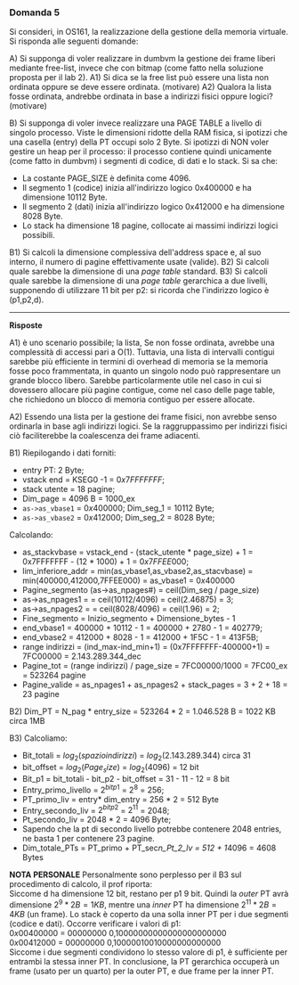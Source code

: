 ### Domanda 5

Si consideri, in OS161, la realizzazione della gestione della memoria virtuale. Si risponda alle seguenti domande:

A) Si supponga di voler realizzare in dumbvm la gestione dei frame liberi mediante free-list, invece che con bitmap
(come fatto nella soluzione proposta per il lab 2).
A1) Si dica se la free list può essere una lista non ordinata oppure se deve essere ordinata. (motivare)
A2) Qualora la lista fosse ordinata, andrebbe ordinata in base a indirizzi fisici oppure logici? (motivare)

B) Si supponga di voler invece realizzare una PAGE TABLE a livello di singolo processo.
Viste le dimensioni ridotte della RAM fisica, si ipotizzi che una casella (entry) della PT occupi solo 2 Byte.
Si ipotizzi di NON voler gestire un heap per il processo: il processo contiene quindi unicamente (come fatto in dumbvm)
i segmenti di codice, di dati e lo stack. Si sa che:
* La costante PAGE_SIZE è definita come 4096.
* Il segmento 1 (codice) inizia all'indirizzo logico 0x400000 e ha dimensione 10112 Byte.
* Il segmento 2 (dati) inizia all'indirizzo logico 0x412000 e ha dimensione 8028 Byte.
* Lo stack ha dimensione 18 pagine, collocate ai massimi indirizzi logici possibili.

B1) Si calcoli la dimensione complessiva dell'address space e, al suo interno, il numero di pagine effettivamente usate (valide).
B2) Si calcoli quale sarebbe la dimensione di una *page table* standard.
B3) Si calcoli quale sarebbe la dimensione di una *page table* gerarchica a due livelli, supponendo di utilizzare 11 bit per p2: si ricorda che l'indirizzo logico è (p1,p2,d).

---
**Risposte**

A1) è uno scenario possibile; la lista, Se non fosse ordinata, avrebbe una complessità di accessi pari a O(1). Tuttavia, una lista di intervalli contigui 
sarebbe più efficiente in termini di overhead di memoria se la memoria fosse poco frammentata, in quanto un singolo nodo può rappresentare un grande blocco libero.
Sarebbe particolarmente utile nel caso in cui si dovessero allocare più pagine contigue, come nel caso delle page table, che richiedono un blocco di memoria contiguo per essere allocate.

A2) Essendo una lista per la gestione dei frame fisici, non avrebbe senso ordinarla in base agli indirizzi logici. Se la raggruppassimo per indirizzi fisici ciò faciliterebbe la coalescenza dei frame adiacenti.

B1) Riepilogando i dati forniti:
- entry PT: 2 Byte;
- vstack end = KSEG0 -1  = $0x7FFFFFFF$;
- stack utente = 18 pagine;
- Dim_page = 4096 B = 1000_ex
- `as->as_vbase1` = $0x400000$; Dim_seg_1 = 10112 Byte;
- `as->as_vbase2` = $0x412000$; Dim_seg_2 = 8028 Byte;

Calcolando:
* as_stackvbase = vstack_end - (stack_utente * page_size) + 1 = 0x7FFFFFFF - (12 * 1000) + 1 =  $0x7FFEE000$;
* lim_inferiore_addr = min(as_vbase1,as_vbase2,as_stacvbase) = min(400000,412000,7FFEE000) = as_vbase1 = $0x400000$
* Pagine_segmento (as->as_npages#) = ceil(Dim_seg / page_size) 
* as->as_npages1 = = ceil(10112/4096) = ceil(2.46875) = 3;
* as->as_npages2 = = ceil(8028/4096) = ceil(1.96) = 2;
* Fine_segmento = Inizio_segmento + Dimensione_bytes - 1
* end_vbase1 = 400000 + 10112 - 1 = 400000 + 2780 - 1 = 402779; 
* end_vbase2 = 412000 + 8028 - 1 = 412000 + 1F5C - 1 = 413F5B; 
* range indirizzi = (ind_max-ind_min+1) = (0x7FFFFFFF-400000+1) = 7FC00000 = 2.143.289.344_dec
* Pagine_tot = (range indirizzi) / page_size = 7FC00000/1000 = 7FC00_ex = 523264 pagine
* Pagine_valide = as_npages1 + as_npages2 + stack_pages = 3 + 2 + 18 = 23 pagine

B2) Dim_PT = N_pag * entry_size = 523264 * 2 = 1.046.528 B = 1022 KB circa 1MB

B3) Calcoliamo:
* Bit_totali = $log_2(spazio indirizzi)$ = $log_2(2.143.289.344)$ circa 31
* bit_offset = $log_2(Page_size)$ = $log_2(4096)$ = 12 bit
* Bit_p1 = bit_totali - bit_p2 - bit_offset = 31 - 11 - 12 = 8 bit
* Entry_primo_livello = $2^{bit p1}$ = $2^8$ = 256;
* PT_primo_liv = entry* dim_entry = 256 * 2 = 512 Byte
* Entry_secondo_liv = $2^{bit p2}$ = $2^11$ = 2048;
* Pt_secondo_liv = 2048 * 2 = 4096 Byte;
* Sapendo che la pt di secondo livello potrebbe contenere 2048 entries, ne basta 1 per contenere 23 pagine.
* Dim_totale_PTs = PT_primo + PT_sec*n_Pt_2_lv = 512 + 1*4096 = 4608 Bytes

**NOTA PERSONALE** Personalmente sono perplesso per il B3 sul procedimento di calcolo, il prof riporta:<br>
Siccome d ha dimensione 12 bit, restano per p1 9 bit. Quindi la _outer_ PT avrà dimensione $2^9 * 2B = 1 KB$, mentre 
una _inner_ PT ha dimensione $2^{11} * 2B = 4 KB$ (un frame). Lo stack è coperto da una solla inner PT per i due segmenti (codice e dati).
Occorre verificare i valori di p1:<br>
$0x00400000$ =  00000000 0,10000000000000000000000 <br>
$0x00412000$ =  00000000 0,10000010010000000000000 <br>
Siccome i due segmenti condividono lo stesso valore di p1, è sufficiente per entrambi la stessa inner PT.
In conclusione, la PT gerarchica occuperà un frame (usato per un quarto) per la outer PT, e due frame per la inner PT.
